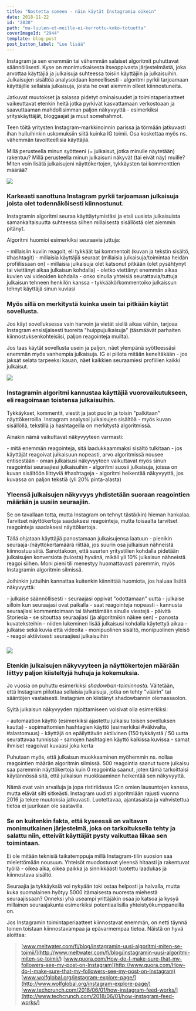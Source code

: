 ```yaml
---
title: "Nostetta someen - näin käytät Instagramia oikein"
date: 2018-11-22
id: "2830"
path: "ma-luulen-et-meille-ei-kerrottu-koko-totuutta"
coverImageId: "2944"
template: blog-post
post_button_label: "Lue lisää"
---
```


Instagram ja sen enemmän tai vähemmän salaiset algoritmit puhuttavat säännöllisesti. Kyse on monimutkaisesta itseoppivasta järjestelmästä, joka arvottaa käyttäjiä ja julkaisuja suhteessa toisiin käyttäjiin ja julkaisuihin. Julkaisujen sisältöä analysoidaan koneellisesti - algoritmi pyrkii tarjoamaan käyttäjille sellaisia julkaisuja, joista he ovat aiemmin olleet kiinnostuneita.

Jatkuvat muutokset ja salassa pidetyt ominaisuudet ja toimintaperiaatteet vaikeuttavat etenkin heitä jotka pyrkivät kasvattamaan verkostoaan ja saavuttaaman mahdollisimman paljon näkyvyyttä - esimerkiksi yrityskäyttäjät, bloggaajat ja muut somehahmot.

Teen töitä yritysten Instagram-markkinoinnin parissa ja törmään jatkuvasti ihan hulluihinkin uskomuksiin siitä kuinka IG toimii. Osa koskettaa myös ns. vähemmän tavoitteellisia käyttäjiä.

Millä perusteella minun syötteeni (= julkaisut, jotka minulle näytetään) rakentuu? Millä perusteella minun julkaisuni näkyvät (tai eivät näy) muille? Miten voin lisätä julkaisujeni näyttökertojen, tykkäysten tai kommenttien määrää?

![](/images/IMG_1577.jpg)

### Karkeasti sanottuna Instagram pyrkii tarjoamaan julkaisuja joista olet todennäköisesti kiinnostunut.

Instagramin algoritmi seuraa käyttäytymistäsi ja etsii uusista julkaisuista samankaltaisuutta suhteessa siihen millaisesta sisällöstä olet aiemmin pitänyt.

Algoritmi huomioi esimerkiksi seuraavia juttuja:

\- millaisiin kuviin reagoit, eli tykkäät tai kommentoit (kuvan ja tekstin sisältö, #hashtagit) - millaisia käyttäjiä seuraat (millaisia julkaisuja/toimintaa heidän profiilissaan on) - millaisia julkaisuja olet katsonut pitkään (olet pysähtynyt tai viettänyt aikaa julkaisun kohdalla) - oletko viettänyt enemmän aikaa kuvien vai videoiden kohdalla - onko sinulla yhteisiä seurattavia/tuttuja julkaisun tehneen henkilön kanssa - tykkääkö/kommentoiko julkaissun tehnyt käyttäjä sinun kuviasi

### Myös sillä on merkitystä kuinka usein tai pitkään käytät sovellusta.

Jos käyt sovelluksessa vain harvoin ja vietät siellä aikaa vähän, tarjoaa Instagram ensisijaisesti tuoreita "huippujulkaisuja" (täsmäävät parhaiten kiinnostuksenkohteisiisi, paljon reagointeja muilta).

Jos taas käytät sovellusta usein ja paljon, näet ylempänä syötteessäsi enemmän myös vanhempia julkaisuja. IG ei piilota mitään keneltäkään - jos jaksat selata tarpeeksi kauan, näet kaikkien seuraamiesi profiilien kaikki julkaisut.

![](/images/IMG_1474.jpg)

### Instagramin algoritmi kannustaa käyttäjiä vuorovaikutukseen, eli reagoimaan toistensa julkaisuihin.

Tykkäykset, kommentit, viestit ja jaot puolin ja toisin "palkitaan" näyttökerroilla. Instagram analysoi julkaisujen sisältöä - myös kuvan sisällöllä, tekstillä ja hashtageilla on merkitystä algoritmissä.

Ainakin nämä vaikuttavat näkyvyyteen varmasti:

\- mitä enemmän reagointeja, sitä laadukkaammaksi sisältö tulkitaan - jos käyttäjät reagoivat julkaisuun nopeasti, arvo algoritmissä nousee entisestään - oman julkaisusi näkyvyyteen vaikuttavat myös sinun reagointisi seuraajiesi julkaisuihin - algoritmi suosii julkaisuja, joissa on kuvan sisältöön liittyviä #hashtageja - algoritmi heikentää näkyvyyttä, jos kuvassa on paljon tekstiä (yli 20% pinta-alasta)

### Yleensä julkaisujen näkyvyys yhdistetään suoraan reagointien määrään ja uusiin seuraajiin.

Se on tavallaan totta, mutta Instagram on tehnyt tästä(kin) hieman hankalaa. Tarvitset näyttökertoja saadaksesi reagointeja, mutta toisaalta tarvitset reagointeja saadaksesi näyttökertoja.

Tällä ohjataan käyttäjiä panostamaan julkaisujensa laatuun - pienikin seuraaja-/näyttökertamäärä riittää, jos suurin osa julkaisun nähneistä kiinnostuu siitä. Sanottakoon, että suurten yritystilien kohdalla pidetään julkaisujen konversiota (tulosta) hyvänä, mikäli yli 10% julkaisun nähneistä reagoi siihen. Moni pieni tili menestyy huomattavasti paremmin, myös Instagramin algoritmin silmissä.

Joihinkin juttuihin kannattaa kuitenkin kiinnittää huomiota, jos haluaa lisätä näkyvyyttä:

\- julkaise säännöllisesti - seuraajasi oppivat "odottamaan" uutta - julkaise silloin kun seuraajasi ovat paikalla - saat reagointeja nopeasti - kannusta seuraajiasi kommentoimaan tai lähettämään sinulle viestejä - päivitä Storiesia - se sitouttaa seuraajiasi (ja algoritmikin näkee sen) - panosta kuvateksteihin - niiden lukeminen lisää julkaisusi kohdalla käytettyä aikaa - julkaise sekä kuvia että videoita - monipuolinen sisältö, monipuolinen yleisö - reagoi aktiivisesti seuraajiesi julkaisuihin

### ![](/images/IMG_1506.jpg)

### Etenkin julkaisujen näkyvyyteen ja näyttökertojen määrään liittyy paljon kiisteltyjä huhuja ja kokemuksia.

Jo vuosia on puhuttu esimerkiksi _shadowban-toiminnosta._ Väitetään, että Instagram piilottaa sellaisia julkaisuja, jotka on tehty "väärin" tai sääntöjen vastaisesti. Instagram on kiistänyt shadowbannin olemassaolon.

Syitä julkaisun näkyvyyden rajoittamiseen voisivat olla esimerkiksi:

\- automaation käyttö (esimerkiksi ajastettu julkaisu toisen sovelluksen kautta) - sopimattomien hashtagien käyttö (esimerkiksi #väkivalta, #alastomuus) - käyttäjä on epäilyttävän aktiivinen (150 tykkäystä / 50 uutta seurattavaa tunnissa) - samojen hashtagien käyttö kaikissa kuvissa - samat ihmiset reagoivat kuvaasi joka kerta

Puhutaan myös, että julkaisun muokkaaminen myöhemmin ns. nollaa reagointien määrän algoritmin silmissä. 500 reagointia saanut tuore julkaisu saa paremmin näyttökertoja kuin 0 reagointia saanut, joten tämä tarkoittaisi käytännössä sitä, että julkaisun muokkaaminen heikentää sen näkyvyyttä.

Nämä ovat vain arvailuja ja jopa ristiriidassa IG:n omien lausuntojen kanssa, mutta elävät silti sitkeästi. Instagram uudisti algoritmiään rajusti vuonna 2016 ja tekee muutoksia jatkuvasti. Luotettavaa, ajantasaista ja vahvistettua tietoa ei juurikaan ole saatavilla.

### Se on kuitenkin fakta, että kyseessä on valtavan monimutkainen järjestelmä, joka on tarkoituksella tehty ja salattu niin, etteivät käyttäjät pysty vaikuttaa liikaa sen toimintaan.

Ei ole mitään teknisiä taikatemppuja millä Instagram-tilin suosion saa mielettömään nousuun. Yhteisöt muodostuvat yleensä hitaasti ja rakentuvat työllä - oikea aika, oikea paikka ja sinnikkäästi tuotettu laadukas ja kiinnostava sisältö.

Seuraajia ja tykkäyksiä voi nykyään toki ostaa helposti ja halvalla, mutta kuka suomalainen hyötyy 5000 itämaisesta nuoresta miehestä seuraajissaan? Onneksi yhä useampi yrittäjäkin osaa jo katsoa ja kysyä millainen seuraajakunta esimerkiksi potentiaalisilla yhteistyökumppaneilla on.

Jos Instagramin toimintaperiaatteet kiinnostavat enemmän, on netti täynnä toinen toistaan kiinnostavampaa ja epävarmempaa tietoa. Näistä on hyvä aloittaa:

> [www.meltwater.com/fi/blog/instagramin-uusi-algoritmi-miten-se-toimii/](http://www.meltwater.com/fi/blog/instagramin-uusi-algoritmi-miten-se-toimii/) [www.quora.com/How-do-I-make-sure-that-my-followers-see-my-post-on-Instagram](http://www.quora.com/How-do-I-make-sure-that-my-followers-see-my-post-on-Instagram) [www.wolfglobal.org/instagram-explore-page/](http://www.wolfglobal.org/instagram-explore-page/) [www.techcrunch.com/2018/06/01/how-instagram-feed-works/](http://www.techcrunch.com/2018/06/01/how-instagram-feed-works/)
